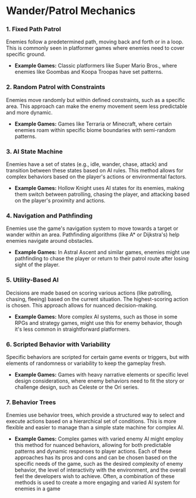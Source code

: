 # Wander/Patrol Mechanics

### 1. Fixed Path Patrol

 Enemies follow a predetermined path, moving back and forth or in a loop. This is commonly seen in platformer games where enemies need to cover specific ground.

- __Example Games:__ Classic platformers like Super Mario Bros., where enemies like Goombas and Koopa Troopas have set patterns.


### 2. Random Patrol with Constraints
 Enemies move randomly but within defined constraints, such as a specific area. This approach can make the enemy movement seem less predictable and more dynamic.

- __Example Games:__ Games like Terraria or Minecraft, where certain enemies roam within specific biome boundaries with semi-random patterns.


### 3. AI State Machine
 Enemies have a set of states (e.g., idle, wander, chase, attack) and transition between these states based on AI rules. This method allows for complex behaviors based on the player's actions or environmental factors.

- __Example Games:__ Hollow Knight uses AI states for its enemies, making them switch between patrolling, chasing the player, and attacking based on the player's proximity and actions.


### 4. Navigation and Pathfinding
 Enemies use the game's navigation system to move towards a target or wander within an area. Pathfinding algorithms (like A* or Dijkstra's) help enemies navigate around obstacles.

- __Example Games:__ In Astral Ascent and similar games, enemies might use pathfinding to chase the player or return to their patrol route after losing sight of the player.


### 5. Utility-Based AI
 Decisions are made based on scoring various actions (like patrolling, chasing, fleeing) based on the current situation. The highest-scoring action is chosen. This approach allows for nuanced decision-making.

- __Example Games:__ More complex AI systems, such as those in some RPGs and strategy games, might use this for enemy behavior, though it's less common in straightforward platformers.


### 6. Scripted Behavior with Variability
 Specific behaviors are scripted for certain game events or triggers, but with elements of randomness or variability to keep the gameplay fresh.

- __Example Games:__ Games with heavy narrative elements or specific level design considerations, where enemy behaviors need to fit the story or challenge design, such as Celeste or the Ori series.


### 7. Behavior Trees
 Enemies use behavior trees, which provide a structured way to select and execute actions based on a hierarchical set of conditions. This is more flexible and easier to manage than a simple state machine for complex AI.

- __Example Games:__ Complex games with varied enemy AI might employ this method for nuanced behaviors, allowing for both predictable patterns and dynamic responses to player actions.
Each of these approaches has its pros and cons and can be chosen based on the specific needs of the game, such as the desired complexity of enemy behavior, the level of interactivity with the environment, and the overall feel the developers wish to achieve. Often, a combination of these methods is used to create a more engaging and varied AI system for enemies in a game